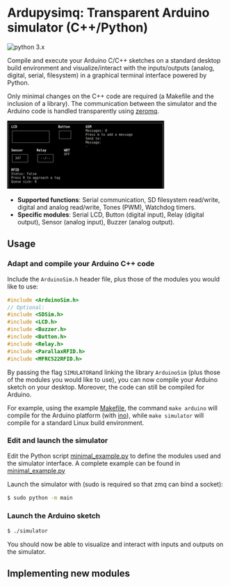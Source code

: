 # Ardupysimq: Transparent Arduino simulator (C++/Python)

![python 3.x](https://img.shields.io/badge/python-3.x-green.svg)  

Compile and execute your Arduino C/C++ sketches on a standard desktop build environment and visualize/interact with the inputs/outputs (analog, digital, serial, filesystem) in a graphical terminal interface powered by Python.  

Only minimal changes on the C++ code are required (a Makefile and the inclusion of a library). The communication between the simulator and the Arduino code is handled transparently using [zeromq](http://zeromq.org/). 

![Screenshot](screenshot.png)

- **Supported functions**: Serial communication, SD filesystem read/write, digital and analog read/write, Tones (PWM), Watchdog timers.
- **Specific modules**: Serial LCD, Button (digital input), Relay (digital output), Sensor (analog input), Buzzer (analog output).

## Usage

### Adapt and compile  your Arduino C++ code

Include the `ArduinoSim.h` header file, plus those of the modules you would like to use:

```c++
#include <ArduinoSim.h>
// Optional:
#include <SDSim.h>
#include <LCD.h>
#include <Buzzer.h>
#include <Button.h>
#include <Relay.h>
#include <ParallaxRFID.h>
#include <MFRC522RFID.h>
```
By passing the flag `SIMULATOR`and linking the library `ArduinoSim` (plus those of the modules you would like to use), you can now compile your Arduino sketch on your desktop. Moreover, the code can still be compiled for Arduino.  

For example, using the example [Makefile](cpp/Makefile), the command `make arduino` will compile for the Arduino platform (with [ino](http://inotool.org/)), while `make simulator` will compile for a standard Linux build environment.

### Edit and launch the simulator

Edit the Python script [minimal_example.py](python/minimal-example.py) to define the modules used and the simulator interface. A complete example can be found in [minimal_example.py](python/example.py)

Launch the simulator with (sudo is required so that zmq can bind a socket):

```bash
$ sudo python -m main
```
### Launch the Arduino sketch

```bash
$ ./simulator
```

You should now be able to visualize and interact with inputs and outputs on the simulator.

## Implementing new modules
